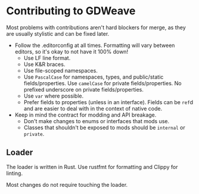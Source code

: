 # Contributing to GDWeave

Most problems with contributions aren't hard blockers for merge, as they are usually stylistic and can be fixed later.

- Follow the .editorconfig at all times. Formatting will vary between editors, so it's okay to not have it 100% down!
  - Use LF line format.
  - Use K&R braces.
  - Use file-scoped namespaces.
  - Use `PascalCase` for namespaces, types, and public/static fields/properties. Use `camelCase` for private fields/properties. No prefixed underscore on private fields/properties.
  - Use `var` where possible.
  - Prefer fields to properties (unless in an interface). Fields can be `ref`d and are easier to deal with in the context of native code.
- Keep in mind the contract for modding and API breakage.
  - Don't make changes to enums or interfaces that mods use.
  - Classes that shouldn't be exposed to mods should be `internal` or `private`.

## Loader

The loader is written in Rust. Use rustfmt for formatting and Clippy for linting.

Most changes do not require touching the loader.
